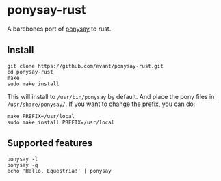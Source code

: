 # ponysay-rust

A barebones port of [ponysay](https://github.com/erkin/ponysay) to rust.

## Install

```
git clone https://github.com/evant/ponysay-rust.git
cd ponysay-rust
make
sudo make install
```

This will install to `/usr/bin/ponysay` by default. And place the pony files in `/usr/share/ponysay/`. 
If you want to change the prefix, you can do:

```
make PREFIX=/usr/local
sudo make install PREFIX=/usr/local
```

## Supported features

```
ponysay -l
ponysay -q
echo 'Hello, Equestria!' | ponysay
```
